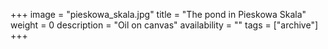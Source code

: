 +++
image = "pieskowa_skala.jpg"
title = "The pond in Pieskowa Skala"
weight = 0
description = "Oil on canvas"
availability = ""
tags = ["archive"]
+++
